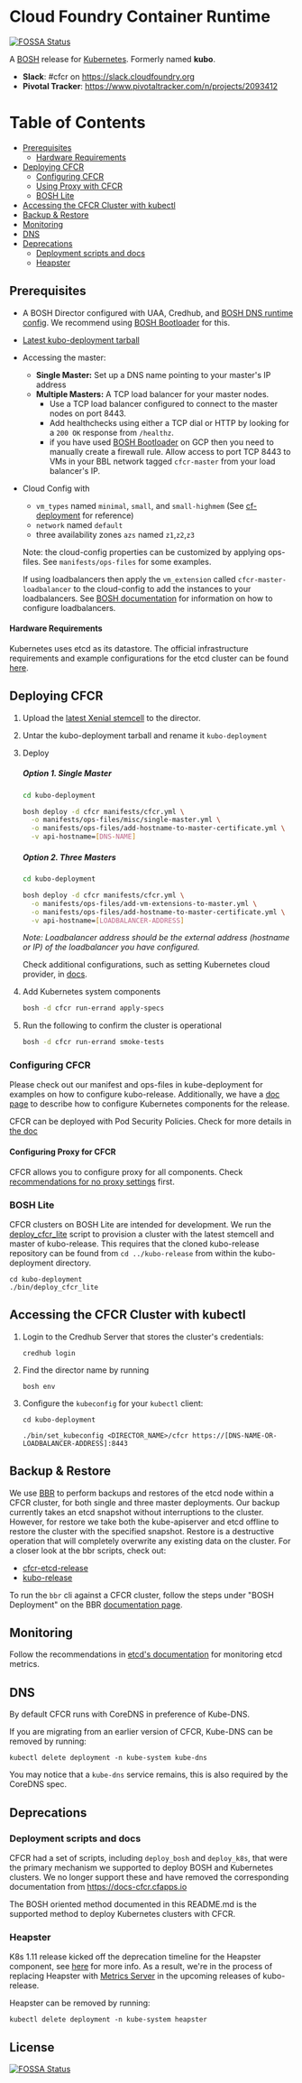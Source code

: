 # Cloud Foundry Container Runtime
[![FOSSA Status](https://app.fossa.io/api/projects/git%2Bgithub.com%2Fpunalpatel%2Fkubo-release.svg?type=shield)](https://app.fossa.io/projects/git%2Bgithub.com%2Fpunalpatel%2Fkubo-release?ref=badge_shield)

A [BOSH](http://bosh.io/) release for [Kubernetes](http://kubernetes.io).  Formerly named **kubo**.

- **Slack**: #cfcr on https://slack.cloudfoundry.org
- **Pivotal Tracker**: https://www.pivotaltracker.com/n/projects/2093412

# Table of Contents
<!-- vscode-markdown-toc -->
* [Prerequisites](#Prerequisites)
  * [Hardware Requirements](#HardwareRequirements)
* [Deploying CFCR](#DeployingCFCR)
  * [Configuring CFCR](#ConfiguringCFCR)
  * [Using Proxy with CFCR](#ProxyWithCFCR)
  * [BOSH Lite](#BOSHLite)
* [Accessing the CFCR Cluster with kubectl](#AccessingtheCFCRClusterwithkubectl)
* [Backup & Restore](#BackupRestore)
* [Monitoring](#Monitoring)
* [DNS](#DNS)
* [Deprecations](#Deprecations)
  * [Deployment scripts and docs](#Deploymentscriptsanddocs)
  * [Heapster](#Heapster)

<!-- vscode-markdown-toc-config
	numbering=true
	autoSave=true
	/vscode-markdown-toc-config -->
<!-- /vscode-markdown-toc -->

##  <a name='Prerequisites'></a>Prerequisites
- A BOSH Director configured with UAA, Credhub, and [BOSH DNS runtime config](https://raw.githubusercontent.com/cloudfoundry/bosh-deployment/master/runtime-configs/dns.yml). We recommend using [BOSH Bootloader](https://github.com/cloudfoundry/bosh-bootloader) for this.
- [Latest kubo-deployment tarball](https://github.com/cloudfoundry-incubator/kubo-deployment/releases/latest)
- Accessing the master:
  - **Single Master:** Set up a DNS name pointing to your master's IP address
  - **Multiple Masters:** A TCP load balancer for your master nodes.
    - Use a TCP load balancer configured to connect to the master nodes on port 8443.
    - Add healthchecks using either a TCP dial or HTTP by looking for a `200 OK` response from `/healthz`.
    - if you have used [BOSH Bootloader](https://github.com/cloudfoundry/bosh-bootloader) on GCP then you need to manually create a firewall rule.  Allow access to port TCP 8443 to VMs in your BBL network tagged `cfcr-master` from your load balancer's IP.
- Cloud Config with
  - `vm_types` named `minimal`, `small`, and `small-highmem` (See [cf-deployment](https://github.com/cloudfoundry/cf-deployment) for reference)
  - `network` named `default`
  - three availability zones `azs` named `z1`,`z2`,`z3`

  Note: the cloud-config properties can be customized by applying ops-files. See `manifests/ops-files` for some examples.
  
  If using loadbalancers then apply the `vm_extension` called `cfcr-master-loadbalancer` to the cloud-config to add the instances to your loadbalancers. See [BOSH documentation](https://bosh.io/docs/cloud-config/#vm-extensions) for information on how to configure loadbalancers.

####  <a name='HardwareRequirements'></a>Hardware Requirements
Kubernetes uses etcd as its datastore. The official infrastructure requirements and example configurations for the etcd cluster can be found [here](https://github.com/etcd-io/etcd/blob/master/Documentation/op-guide/hardware.md).

##  <a name='DeployingCFCR'></a>Deploying CFCR

1. Upload the [latest Xenial stemcell](https://bosh.io/stemcells/#ubuntu-xenial) to the director.

1. Untar the kubo-deployment tarball and rename it `kubo-deployment`

1. Deploy

    ##### Option 1. Single Master

	```bash
	cd kubo-deployment

	bosh deploy -d cfcr manifests/cfcr.yml \
	  -o manifests/ops-files/misc/single-master.yml \
	  -o manifests/ops-files/add-hostname-to-master-certificate.yml \
	  -v api-hostname=[DNS-NAME]
	```

    ##### Option 2. Three Masters

	```bash
	cd kubo-deployment

	bosh deploy -d cfcr manifests/cfcr.yml \
	  -o manifests/ops-files/add-vm-extensions-to-master.yml \
	  -o manifests/ops-files/add-hostname-to-master-certificate.yml \
	  -v api-hostname=[LOADBALANCER-ADDRESS]
	```

	*Note: Loadbalancer address should be the external address (hostname or IP) of the loadbalancer you have configured.*

   Check additional configurations, such as setting Kubernetes cloud provider, in [docs](./docs/cloud-provider.md).

1. Add Kubernetes system components

    ```bash
    bosh -d cfcr run-errand apply-specs
    ```

1. Run the following to confirm the cluster is operational

    ```bash
    bosh -d cfcr run-errand smoke-tests
    ```
###  <a name='ConfiguringCFCR'></a>Configuring CFCR
Please check out our manifest and ops-files in kube-deployment for examples on how to configure kubo-release.
Additionally, we have a [doc page](docs/configuring-kubernetes-properties.md) to describe how to configure Kubernetes components for the release.

CFCR can be deployed with Pod Security Policies. Check for more details in [the
doc](docs/pod-security-policy-walkthrough.md)

####  <a name='ProxyWithCFCR'></a>Configuring Proxy for CFCR
CFCR allows you to configure proxy for all components. Check [recommendations
for no proxy settings](docs/using-proxy.md) first.

###  <a name='BOSHLite'></a>BOSH Lite
CFCR clusters on BOSH Lite are intended for development. We run the [deploy_cfcr_lite](https://github.com/cloudfoundry-incubator/kubo-deployment/blob/master/bin/deploy_cfcr_lite) script to provision a cluster with the latest stemcell and master of kubo-release.  This requires that the cloned kubo-release repository can be found from `cd ../kubo-release` from within the kubo-deployment directory.

```
cd kubo-deployment
./bin/deploy_cfcr_lite
```
##  <a name='AccessingtheCFCRClusterwithkubectl'></a>Accessing the CFCR Cluster with kubectl

1. Login to the Credhub Server that stores the cluster's credentials:
	```
	credhub login
	```
1. Find the director name by running
	```
	bosh env
	```
1. Configure the `kubeconfig` for your `kubectl` client:
	```
	cd kubo-deployment

	./bin/set_kubeconfig <DIRECTOR_NAME>/cfcr https://[DNS-NAME-OR-LOADBALANCER-ADDRESS]:8443
	```
##  <a name='BackupRestore'></a>Backup & Restore
We use [BBR](https://github.com/cloudfoundry-incubator/bosh-backup-and-restore) to perform backups and restores of the etcd node within a CFCR cluster, for both single and three master deployments. Our backup currently takes an etcd snapshot without interruptions to the cluster. However, for restore we take both the kube-apiserver and etcd offline to restore the cluster with the specified snapshot. Restore is a destructive operation that will completely overwrite any existing data on the cluster. For a closer look at the bbr scripts, check out:
- [cfcr-etcd-release](https://github.com/cloudfoundry-incubator/cfcr-etcd-release/tree/master/jobs/bbr-etcd)
- [kubo-release](https://github.com/cloudfoundry-incubator/kubo-release/tree/master/jobs/bbr-kube-apiserver)

To run the `bbr` cli against a CFCR cluster, follow the steps under "BOSH Deployment" on the BBR [documentation page](https://docs.cloudfoundry.org/bbr/#bosh-deployment).

##  <a name='Monitoring'></a>Monitoring

Follow the recommendations in [etcd's documentation](https://github.com/etcd-io/etcd/blob/master/Documentation/metrics.md) for monitoring etcd
metrics.

##  <a name='DNS'></a>DNS

By default CFCR runs with CoreDNS in preference of Kube-DNS.

If you are migrating from an earlier version of CFCR, Kube-DNS can be removed by running: 

`kubectl delete deployment -n kube-system kube-dns`

You may notice that a `kube-dns` service remains, this is also required by the CoreDNS spec.

##  <a name='Deprecations'></a>Deprecations

###  <a name='Deploymentscriptsanddocs'></a>Deployment scripts and docs
CFCR had a set of scripts, including `deploy_bosh` and `deploy_k8s`, that were the primary mechanism we supported to deploy BOSH and Kubernetes clusters. We no longer support these and have removed the corresponding documentation from https://docs-cfcr.cfapps.io

The BOSH oriented method documented in this README.md is the supported method to deploy Kubernetes clusters with CFCR.

###  <a name='Heapster'></a>Heapster
K8s 1.11 release kicked off the deprecation timeline for the Heapster component, see [here](https://github.com/kubernetes/heapster/blob/master/docs/deprecation.md) for more info. As a result, we're in the process of replacing Heapster with [Metrics Server](https://github.com/kubernetes-incubator/metrics-server) in the upcoming releases of kubo-release.

Heapster can be removed by running: 

`kubectl delete deployment -n kube-system heapster`


## License
[![FOSSA Status](https://app.fossa.io/api/projects/git%2Bgithub.com%2Fpunalpatel%2Fkubo-release.svg?type=large)](https://app.fossa.io/projects/git%2Bgithub.com%2Fpunalpatel%2Fkubo-release?ref=badge_large)
